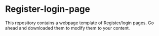# Register-login-page
This repository contains a webpage template of Register/login pages. Go ahead and downloaded them to modify them to your content.
